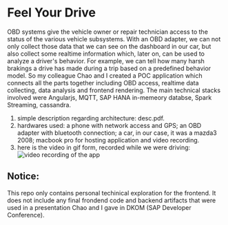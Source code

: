 # Feel Your Drive
OBD systems give the vehicle owner or repair technician access to the status of the various vehicle subsystems.
With an OBD adapter, we can not only collect those data that we can see on the dashboard in our car, but also collect some realtime information which, later on, can be used to analyze a driver's behavior. For example, we can tell how many harsh brakings a drive has made during a trip based on a predefined behavior model.
So my colleague Chao and I created a POC application which connects all the parts together including OBD access, realtime data collecting, data analysis and frontend rendering. The main technical stacks involved were Angularjs, MQTT, SAP HANA in-memeory databse, Spark Streaming, cassandra.
1. simple description regarding architecture: desc.pdf.
2. hardwares used:
    a phone with network access and GPS;
    an OBD adapter with bluetooth connection;
    a car, in our case, it was a mazda3 2008;
    macbook pro for hosting application and video recording.
3. here is the video in gif form, recorded while we were driving:
![video recording of the app](https://github.com/fengliangcmu/feel_your_drive/blob/master/recorded_video.gif)

## Notice:
This repo only contains personal techinical exploration for the frontend. It does not include any final frondend code and backend artifacts that were used in a presentation Chao and I gave in DKOM (SAP Developer Conference).


